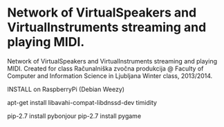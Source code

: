 Network of VirtualSpeakers and VirtualInstruments streaming and playing MIDI.
==========

Network of VirtualSpeakers and VirtualInstruments streaming and playing MIDI. Created for class Računalniška zvočna produkcija @ Faculty of Computer and Information Science in Ljubljana
Winter class, 2013/2014.

INSTALL on RaspberryPi (Debian Weezy)

apt-get install libavahi-compat-libdnssd-dev timidity

pip-2.7 install pybonjour
pip-2.7 install pygame
